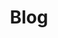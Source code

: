 ---
layout: posts
permalink: /blog/
title: "Blog"
author_profile: true
header:
  image: "/images/1.2.1.24_sequence.jpg"
---